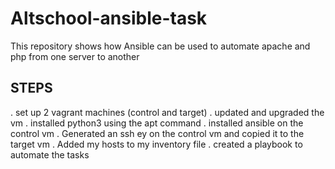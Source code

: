 # Altschool-ansible-task
This repository shows how Ansible can be used to automate apache and php from one server to another 
## STEPS 
. set up 2 vagrant machines (control and target)
. updated and upgraded the vm
. installed python3 using the apt command
. installed ansible on the control vm 
. Generated an ssh ey on the control vm and copied it to the target vm
. Added my hosts to my inventory file
. created a playbook to automate the tasks
